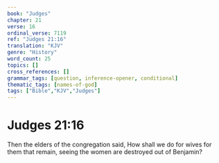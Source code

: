 ```yaml
---
book: "Judges"
chapter: 21
verse: 16
ordinal_verse: 7119
ref: "Judges 21:16"
translation: "KJV"
genre: "History"
word_count: 25
topics: []
cross_references: []
grammar_tags: [question, inference-opener, conditional]
thematic_tags: [names-of-god]
tags: ["Bible","KJV","Judges"]
---
```


# Judges 21:16

Then the elders of the congregation said, How shall we do for wives for them that remain, seeing the women are destroyed out of Benjamin?
